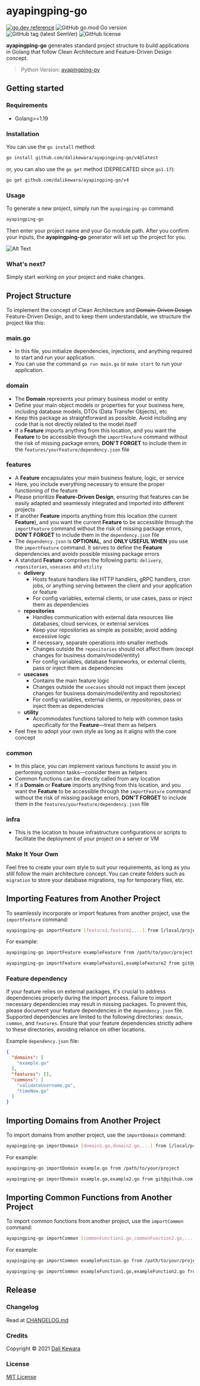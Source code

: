 # ayapingping-go

[![go.dev reference](https://img.shields.io/badge/go.dev-reference-007d9c?logo=go&logoColor=white&style=flat-square)](https://pkg.go.dev/github.com/dalikewara/ayapingping-go/v4)
![GitHub go.mod Go version](https://img.shields.io/github/go-mod/go-version/dalikewara/ayapingping-go)
![GitHub tag (latest SemVer)](https://img.shields.io/github/v/tag/dalikewara/ayapingping-go)
![GitHub license](https://img.shields.io/github/license/dalikewara/ayapingping-go)

**ayapingping-go** generates standard project structure to build applications in Golang that follow Clean
Architecture and Feature-Driven Design concept.

> Python Version: [ayapingping-py](https://github.com/dalikewara/ayapingping-py)

## Getting started

### Requirements

- Golang>=1.19

### Installation

You can use the `go install` method:

```bash
go install github.com/dalikewara/ayapingping-go/v4@latest
```

or, you can also use the `go get` method (DEPRECATED since `go1.17`):

```bash
go get github.com/dalikewara/ayapingping-go/v4
```

### Usage

To generate a new project, simply run the `ayapingping-go` command:

```bash
ayapingping-go
```

Then enter your project name and your Go module path. After you confirm your inputs, the **ayapingping-go** generator will set up the project for you.

![Alt Text](https://lh3.googleusercontent.com/drive-viewer/AKGpihZVKfRP1YbgPEilKjEypqE84gyuFpsONb8qqVY2qrnZsAkBo68gqR1UioKlq0G2gW_kCZqFVIPYA7kbRJBrRqb-vl3OnA=w840-h939)

### What's next?

Simply start working on your project and make changes.

## Project Structure

To implement the concept of Clean Architecture and ~~Domain-Driven Design~~ Feature-Driven Design, and to keep them understandable, we structure the project like this:

### main.go

- In this file, you initialize dependencies, injections, and anything required to start and run your application.
- You can use the command `go run main.go` or `make start` to run your application.

### domain

- The **Domain** represents your primary business model or entity
- Define your main object models or properties for your business here, including database models, DTOs (Data Transfer Objects), etc
- Keep this package as straightforward as possible. Avoid including any code that is not directly related to the model itself
- If a **Feature** imports anything from this location, and you want the **Feature** to be accessible through the `importFeature` command
  without the risk of missing package errors, **DON'T FORGET** to include them in the `features/yourFeature/dependency.json` file

### features

- A **Feature** encapsulates your main business feature, logic, or service
- Here, you include everything necessary to ensure the proper functioning of the feature
- Please prioritize **Feature-Driven Design**, ensuring that features can be easily adapted and seamlessly integrated and imported into different projects
- If another **Feature** imports anything from this location (the current **Feature**), and you want the current **Feature** to be
  accessible through the `importFeature` command without the risk of missing package errors, **DON'T FORGET** to include them in the `dependency.json` file
- The `dependency.json` is **OPTIONAL**, and **ONLY USEFUL WHEN** you use the `importFeature` command. It serves to define
  the **Feature** dependencies and avoids possible missing package errors
- A standard **Feature** comprises the following parts: `delivery`, `repositories`, `usecases` and `utility`
  - **delivery**
    - Hosts feature handlers like HTTP handlers, gRPC handlers, cron jobs, or anything serving between the client and your application or feature
    - For config variables, external clients, or use cases, pass or inject them as dependencies
  - **repositories**
    - Handles communication with external data resources like databases, cloud services, or external services
    - Keep your repositories as simple as possible; avoid adding excessive logic
    - If necessary, separate operations into smaller methods
    - Changes outside the `repositories` should not affect them (except changes for business domain/model/entity)
    - For config variables, database frameworks, or external clients, pass or inject them as dependencies
  - **usecases**
    - Contains the main feature logic
    - Changes outside the `usecases` should not impact them (except changes for business domain/model/entity and repositories)
    - For config variables, external clients, or repositories, pass or inject them as dependencies
  - **utility**
    - Accommodates functions tailored to help with common tasks specifically for the **Feature**—treat them as helpers
- Feel free to adopt your own style as long as it aligns with the core concept

### common

- In this place, you can implement various functions to assist you in performing common tasks—consider them as helpers
- Common functions can be directly called from any location
- If a **Domain** or **Feature** imports anything from this location, and you want the **Feature** to be accessible through
  the `importFeature` command without the risk of missing package errors, **DON'T FORGET** to include them in the `features/yourFeature/dependency.json` file

### infra

- This is the location to house infrastructure configurations or scripts to facilitate the deployment of your project on a server or VM

### Make It Your Own

Feel free to create your own style to suit your requirements, as long as you still follow the main architecture concept.
You can create folders such as `migration` to store your database migrations, `tmp` for temporary files, etc.

## Importing Features from Another Project

To seamlessly incorporate or import features from another project, use the `importFeature` command:

```bash
ayapingping-go importFeature [feature1,feature2,...] from [/local/project or https://example.com/user/project.git or git@example.com:user/project.git]
```

For example:

```bash
ayapingping-go importFeature exampleFeature from /path/to/your/project
```

```bash
ayapingping-go importFeature exampleFeature1,exampleFeature2 from git@github.com:username/project.git
```

### Feature dependency

If your feature relies on external packages, it's crucial to address dependencies properly during the import process.
Failure to import necessary dependencies may result in missing packages. To prevent this, please document your feature
dependencies in the `dependency.json` file. Supported dependencies are limited to the following directories: `domain`, `common`, and `features`.
Ensure that your feature dependencies strictly adhere to these directories, avoiding reliance on other locations.

Example `dependency.json` file:

```json
{
  "domains": [
    "example.go"
  ],
  "features": [],
  "commons": [
    "validateUsername.go",
    "timeNow.go"
  ]
}
```

## Importing Domains from Another Project

To import domains from another project, use the `importDomain` command:

```bash
ayapingping-go importDomain [domain1.go,domain2.go,...] from [/local/project or https://example.com/user/project.git or git@example.com:user/project.git]
```

For example:

```bash
ayapingping-go importDomain example.go from /path/to/your/project
```

```bash
ayapingping-go importDomain example.go,example2.go from git@github.com:username/project.git
```

## Importing Common Functions from Another Project

To import common functions from another project, use the `importCommon` command:

```bash
ayapingping-go importCommon [commonFunction1.go,commonFunction2.go,...] from [/local/project or https://example.com/user/project.git or git@example.com:user/project.git]
```

For example:

```bash
ayapingping-go importCommon exampleFunction.go from /path/to/your/project
```

```bash
ayapingping-go importCommon exampleFunction1.go,exampleFunction2.go from git@github.com:username/project.git
```

## Release

### Changelog

Read at [CHANGELOG.md](https://github.com/dalikewara/ayapingping-go/blob/master/CHANGELOG.md)

### Credits

Copyright &copy; 2021 [Dali Kewara](https://www.dalikewara.com)

### License

[MIT License](https://github.com/dalikewara/ayapingping-go/blob/master/LICENSE)
